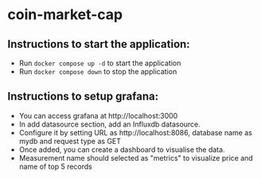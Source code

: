 # coin-market-cap

## Instructions to start the application:
* Run `docker compose up -d` to start the application
* Run `docker compose down` to stop the application

## Instructions to setup grafana:
* You can access grafana at http://localhost:3000
* In add datasource section, add an Influxdb datasource.
* Configure it by setting URL as http://localhost:8086, database name as mydb and request type as GET
* Once added, you can create a dashboard to visualise the data.
* Measurement name should selected as "metrics" to visualize price and name of top 5 records